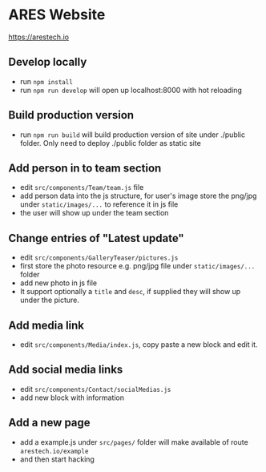 # ARES Website
https://arestech.io

## Develop locally
* run `npm install` 
* run `npm run develop` will open up localhost:8000 with hot reloading

## Build production version

* run `npm run build` will build production version of site under ./public folder. Only need to deploy ./public folder as static site

## Add person in to team section

* edit `src/components/Team/team.js` file
* add person data into the js structure, for user's image store the png/jpg under `static/images/...` to reference it in js file
* the user will show up under the team section

## Change entries of "Latest update"

* edit `src/components/GalleryTeaser/pictures.js`
* first store the photo resource e.g. png/jpg file under `static/images/...` folder
* add new photo in js file
* It support optionally a `title` and `desc`, if supplied they will show up under the picture.

## Add media link
* edit `src/components/Media/index.js`, copy paste a new block and edit it.

## Add social media links
* edit `src/components/Contact/socialMedias.js`
* add new block with information

## Add a new page

* add a example.js under `src/pages/` folder will make available of route
`arestech.io/example`
* and then start hacking
